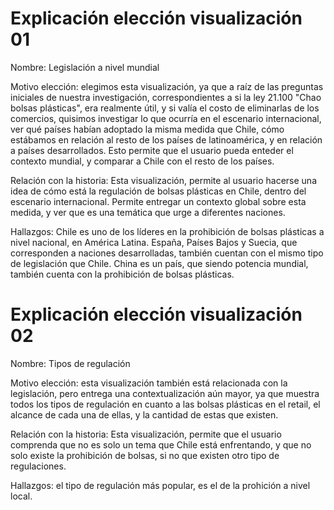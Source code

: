 # Explicación elección visualización 01
Nombre: Legislación a nivel mundial

Motivo elección: elegimos esta visualización, ya que a raíz de las preguntas iniciales de nuestra investigación, correspondientes a si la ley 21.100 "Chao bolsas plásticas", era realmente útil, y si valía el costo de eliminarlas de los comercios, quisimos investigar lo que ocurría en el escenario internacional, ver qué países habían adoptado la misma medida que Chile, cómo estábamos en relación al resto de los países de latinoamérica, y en relación a países desarrollados. Esto permite que el usuario pueda enteder el contexto mundial, y comparar a Chile con el resto de los países.

Relación con la historia: Esta visualización, permite al usuario hacerse una idea de cómo está la regulación de bolsas plásticas en Chile, dentro del escenario internacional. Permite entregar un contexto global sobre esta medida, y ver que es una temática que urge a diferentes naciones.

Hallazgos: Chile es uno de los líderes en la prohibición de bolsas plásticas a nivel nacional, en América Latina. España, Países Bajos y Suecia, que corresponden a naciones desarrolladas, también cuentan con el mismo tipo de legislación que Chile. China es un país, que siendo potencia mundial, también cuenta con la prohibición de bolsas plásticas. 

# Explicación elección visualización 02
Nombre: Tipos de regulación

Motivo elección: esta visualización también está relacionada con la legislación, pero entrega una contextualización aún mayor, ya que muestra todos los tipos de regulación en cuanto a las bolsas plásticas en el retail, el alcance de cada una de ellas, y la cantidad de estas que existen. 

Relación con la historia: Esta visualización, permite que el usuario comprenda que no es solo un tema que Chile está enfrentando, y que no solo existe la prohibición de bolsas, si no que existen otro tipo de regulaciones.

Hallazgos: el tipo de regulación más popular, es el de la prohición a nivel local.